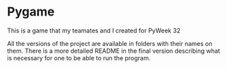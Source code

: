 # Pygame

This is a game that my teamates and I created for PyWeek 32

All the versions of the project are available in folders with their names on them. There is a more detailed README in the final version describing what is necessary for one to be able to run the program.
